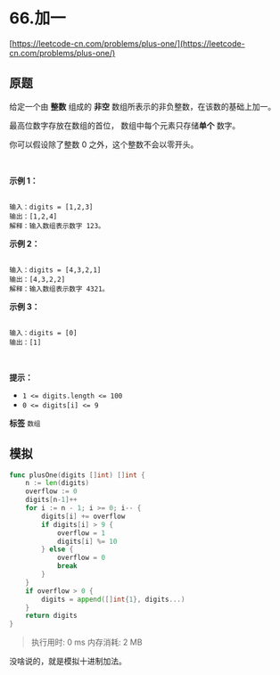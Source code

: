 # 66.加一
[https://leetcode-cn.com/problems/plus-one/](https://leetcode-cn.com/problems/plus-one/) 
## 原题
给定一个由 **整数** 组成的 **非空**  数组所表示的非负整数，在该数的基础上加一。

最高位数字存放在数组的首位， 数组中每个元素只存储**单个** 数字。

你可以假设除了整数 0 之外，这个整数不会以零开头。

 

**示例 1：** 

```

输入：digits = [1,2,3]
输出：[1,2,4]
解释：输入数组表示数字 123。

```
**示例 2：** 

```

输入：digits = [4,3,2,1]
输出：[4,3,2,2]
解释：输入数组表示数字 4321。

```
**示例 3：** 

```

输入：digits = [0]
输出：[1]

```
 

**提示：** 
- `1 <= digits.length <= 100`
- `0 <= digits[i] <= 9`
 
**标签**
`数组` 


## 模拟
```go
func plusOne(digits []int) []int {
	n := len(digits)
	overflow := 0
	digits[n-1]++
	for i := n - 1; i >= 0; i-- {
		digits[i] += overflow
		if digits[i] > 9 {
			overflow = 1
			digits[i] %= 10
		} else {
			overflow = 0
			break
		}
	}
	if overflow > 0 {
		digits = append([]int{1}, digits...)
	}
	return digits
}
```
>执行用时: 0 ms
内存消耗: 2 MB

没啥说的，就是模拟十进制加法。